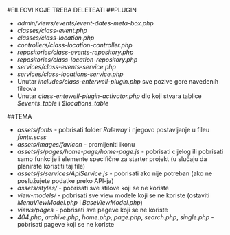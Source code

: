 #FILEOVI KOJE TREBA DELETEATI
##PLUGIN
- *admin/views/events/event-dates-meta-box.php*
- *classes/class-event.php*
- *classes/class-location.php*
- *controllers/class-location-controller.php*
- *repositories/class-events-repository.php*
- *repositories/class-location-repository.php*
- *services/class-events-service.php*
- *services/class-locations-service.php*
- Unutar *includes/class-enterwell-plugin.php* sve pozive gore navedenih fileova
- Unutar *class-entewell-plugin-activator.php* dio koji stvara tablice *\$events_table* i *\$locations_table*

##TEMA
- *assets/fonts* - pobrisati folder *Raleway* i njegovo postavljanje u fileu *fonts.scss*
- *assets/images/favicon* - promijeniti ikonu
- *assets/js/pages/home-page/home-page.js* - pobrisati cijelog ili pobrisati samo funkcije i elemente specifične za starter projekt (u slučaju da planirate koristiti taj file)
- *assets/js/services/ApiService.js* - pobrisati ako nije potreban (ako ne poslužujete podatke preko API-ja)
- *assets/styles/* - pobrisati sve stilove koji se ne koriste
- *view-models/* - pobrisati sve view modele koji se ne koriste (ostaviti *MenuViewModel.php* i *BaseViewModel.php*)
- *views/pages* - pobrisati sve pageve koji se ne koriste
- *404.php*, *archive.php*, *home.php*, *page.php*, *search.php*, *single.php* - pobrisati pageve koji se ne koriste
